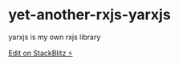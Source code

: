# yet-another-rxjs-yarxjs

yarxjs is my own rxjs library

[Edit on StackBlitz ⚡️](https://stackblitz.com/edit/yet-another-rxjs-yarxjs)
